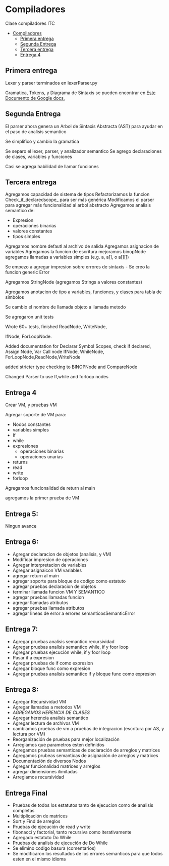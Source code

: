 # Compiladores
Clase compiladores ITC

- [Compiladores](#compiladores)
	- [Primera entrega](#primera-entrega)
	- [Segunda Entrega](#segunda-entrega)
	- [Tercera entrega](#tercera-entrega)
	- [Entrega 4](#entrega-4)

## Primera entrega

Lexer y parser terminados en lexerParser.py

Gramatica, Tokens, y Diagrama de Sintaxis se pueden encontrar en [Este Documento de Google docs.](https://docs.google.com/document/d/1ZmIhkVBWFfFo26X79yKM8ew9fTKH6G3cWouWmyAgv64/edit?usp=sharing)

## Segunda Entrega

El parser ahora genera un Arbol de Sintaxis Abstracta (AST) para ayudar en el paso de analisis semantico

Se simplifico y cambio la gramatica

Se separo el lexer, parser, y analizador semantico
Se agrego declaraciones de clases, variables y funciones

Casi se agrega habilidad de llamar funciones


## Tercera entrega

Agregamos capacidad de sistema de tipos
Refactorizamos la funcion Check_if_declaredscope_ para ser más genérica
Modificamos el parser para agregar más funcionalidad al arbol abstracto
Agregamos analisis semantico de:
- Expresion
- operaciones binarias
- valores constantes
- tipos simples

Agregamos nombre defautl al archivo de salida
Agregamos asignacion de variables
Agregamos la funcion de escritura
mejoramos binopNode
agregamos llamadas a variables simples (e.g. a, a[], o a[][])

Se empezo a agregar impresion sobre errores de sintaxis
	- Se creo la funcion generic Error

Agregamos StringNode (agregamos Strings a valores constantes)

Agregamos anotacion de tipo a variables, funciones, y clases para tabla de simbolos

Se cambio el nombre de llamada objeto a llamada metodo

Se agregaron unit tests

 Wrote 60+ tests, finished ReadNode, WriteNode,

IfNode, ForLoopNode.

Added documentation for Declarar Symbol Scopes,  check if declared,
Assign Node, Var Call node
IfNode, WhileNode, ForLoopNode,ReadNode,WriteNode

added stricter type checking to BINOPNode and CompareNode

Changed Parser to use If,while and forloop nodes 

## Entrega 4

Crear VM, y pruebas VM

Agregar soporte de VM para:

- Nodos constantes
- variables simples
- If
- while
- expresiones
	- operaciones binarias
	- operaciones unarias
- returns
- read
- write
- forloop

Agregamos funcionalidad de return al main

agregamos la primer prueba de VM

## Entrega 5:

Ningun avance

## Entrega 6:

- Agregar declaracion de objetos (analisis, y VM)
- Modificar impresion de operaciones
- Agregar interpretacion de variables
- Agregar asignaicon VM variables
- agregar return al main
- agregar soporte para bloque de codigo como estatuto
- agregar pruebas declaracion de objetos
- terminar llamada funcion VM Y SEMANTICO
- agregar pruebas llamadas funcion
- agregar llamadas atributos
- agregar pruebas llamada atributos
- agregar lineas de error a errores semanticosSemanticError


## Entrega 7:

- Agregar pruebas analisis semantico recursividad
- Agregar pruebas analisis semantico while, if y foor loop
- Agregar pruebas ejecución while, if y foor loop
- Pasar if a expresion
- Agregar pruebas de if como expresion
- Agregar bloque func como expresion
- Agregar pruebas analisis semantico if y bloque func como expresion

## Entrega 8:
- Agregar Recursividad VM
- Agregar llamadas a metodos VM
- *AGREGAMOS HERENCIA DE CLASES*
- Agregar herencia analisis semantico
- Agregar lectura de archivos VM
- cambiamos pruebas de vm a pruebas de integracion (escritura por AS, y lectura por VM)
- Reorganización de pruebas para mejor localización
- Arreglamos que parametros esten definidos
- Agregamos pruebas semanticas de declaración de arreglos y matrices
- Agregamos prubeas semanticas de asignación de arreglos y matrices
- Documentación de diversos Nodos
- Agregar funcionalidad matrices y arreglos
-  agregar dimensiones ilimitadas
- Arreglamos recursividad

## Entrega Final
- Pruebas de todos los estatutos tanto de ejecucion como de analisis completas
- Multiplicación de matrices
- Sort y Find de arreglos
- Pruebas de ejecución de read y write
- fibonacci y factorial, tanto recursiva como iterativamente
- Agregado estatuto Do While
- Pruebas de analisis de ejecución de Do While
- Se elimino codigo basura (comentarios)
- Se modificaron los resultados de los errores semanticos para que todos esten en el mismo idioma